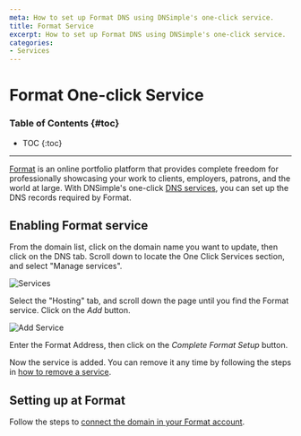 ```yaml
---
meta: How to set up Format DNS using DNSimple's one-click service.
title: Format Service
excerpt: How to set up Format DNS using DNSimple's one-click service.
categories:
- Services
---
```


# Format One-click Service

### Table of Contents {#toc}

* TOC
{:toc}

---

[Format](https://www.format.com) is an online portfolio platform that provides complete freedom for professionally showcasing your work to clients, employers, patrons, and the world at large. With DNSimple's one-click [DNS services](/categories/services/), you can set up the DNS records required by Format.


## Enabling Format service

From the domain list, click on the domain name you want to update, then click on the DNS tab. Scroll down to locate the One Click Services section, and select "Manage services".

![Services](/files/services-dns-page-add.png)

Select the "Hosting" tab, and scroll down the page until you find the Format service. Click on the *Add* button.

![Add Service](/files/services-format.png)

Enter the Format Address, then click on the *Complete Format Setup* button.

Now the service is added. You can remove it any time by following the steps in [how to remove a service](/articles/services/#removing-services).


## Setting up at Format

Follow the steps to [connect the domain in your Format account](https://help.format.com/en/articles/2645459-connecting-a-custom-domain).

